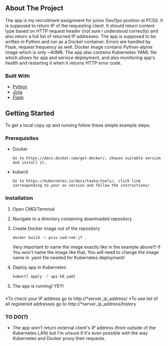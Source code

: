 ## About The Project

The app is my recruitment assignment for junior DevOps position at PCSS. It is supposed to return IP of the requesting client. 
It should return content type based on HTTP request header (not sure i understood correctly) and also return a full list of returned IP addresses.
The app is supposed to be written in Python and run as a Docker container. Errors are handled by Flask, request frequency as well. 
Docker image contains Python-alpine image which is only ~40MB. The app also contains Kubernetes YAML file which allows for app and service deployment, and also monitoring app's health and restarting it when it returns HTTP error code.



### Built With

* [Python](https://www.python.org/)
* [Jinja](https://jinja.palletsprojects.com/en/3.0.x/)
* [Flask](https://flask.palletsprojects.com/en/2.0.x/)



<!-- GETTING STARTED -->
## Getting Started

To get a local copy up and running follow these simple example steps.

### Prerequisites


* Docker
	```
	Go to https://docs.docker.com/get-docker/, choose suitable version and install it.
	```
* kubectl
	```
	Go to https://kubernetes.io/docs/tasks/tools/, click link corresponding to your os version and follow the instructions/
	```
	
### Installation

1. Open CMD/Terminal
2. Navigate to a directory containing downloaded repository
3. Create Docker image out of the repository
	```sh
	docker build -t pcss-zad-rek-jf .
	```
	
	Very important to name the image exactly like in the example above!!! If You won't name the image like that, You will need to change the image name in .yaml file needed for Kubernetes deployment!
	
4. Deploy app in Kubernetes
   ```sh
   kubectl apply -f api-k8.yaml
   ```
5. The app is running! YEY!



### 

*To check your IP address go to http://*server_ip_address/ 
*To see list of all registered addresses go to http://*server_ip_address/history



### TO DO(?)

* The app won't return external client's IP address (from outside of the Kubernetes LAN) 
	but I'm unsure if it's even possible with the way Kubernetes and Docker proxy their requests.